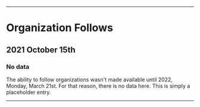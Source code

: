 
***

# Organization Follows

## 2021 October 15th

### No data

The ability to follow organizations wasn't made available until 2022, Monday, March 21st. For that reason, there is no data here. This is simply a placeholder entry.

***
